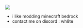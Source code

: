 ![](https://komarev.com/ghpvc/?username=WhiteOnGithub)
- i like modding minecraft bedrock
- contact me on discord : wh8te


